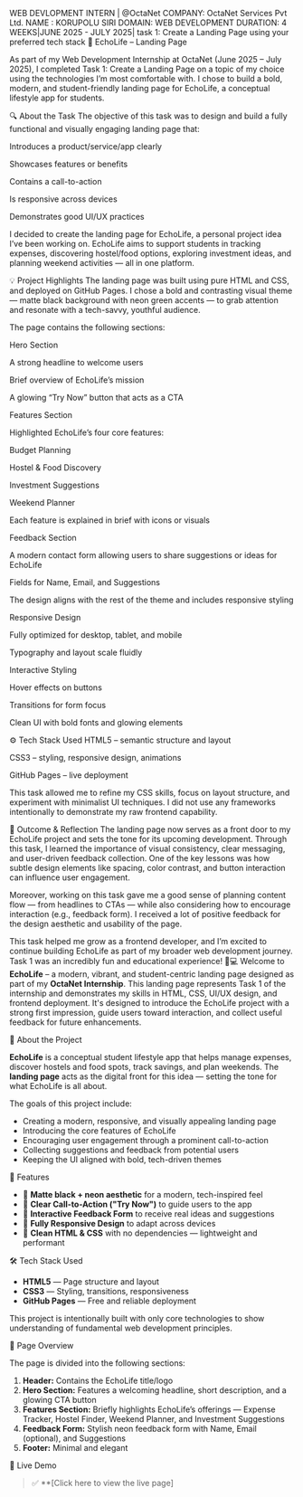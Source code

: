 WEB DEVLOPMENT INTERN | @OctaNet
COMPANY: OctaNet Services Pvt Ltd.
NAME : KORUPOLU SIRI
DOMAIN:  WEB DEVELOPMENT 
DURATION: 4 WEEKS|JUNE 2025 - JULY 2025|
task 1:  Create a Landing Page using your preferred tech stack
🌿 EchoLife – Landing Page

As part of my Web Development Internship at OctaNet (June 2025 – July 2025), I completed Task 1: Create a Landing Page on a topic of my choice using the technologies I’m most comfortable with. I chose to build a bold, modern, and student-friendly landing page for EchoLife, a conceptual lifestyle app for students.

🔍 About the Task
The objective of this task was to design and build a fully functional and visually engaging landing page that:

Introduces a product/service/app clearly

Showcases features or benefits

Contains a call-to-action

Is responsive across devices

Demonstrates good UI/UX practices

I decided to create the landing page for EchoLife, a personal project idea I’ve been working on. EchoLife aims to support students in tracking expenses, discovering hostel/food options, exploring investment ideas, and planning weekend activities — all in one platform.

💡 Project Highlights
The landing page was built using pure HTML and CSS, and deployed on GitHub Pages. I chose a bold and contrasting visual theme — matte black background with neon green accents — to grab attention and resonate with a tech-savvy, youthful audience.

The page contains the following sections:

Hero Section

A strong headline to welcome users

Brief overview of EchoLife’s mission

A glowing “Try Now” button that acts as a CTA

Features Section

Highlighted EchoLife’s four core features:

Budget Planning

Hostel & Food Discovery

Investment Suggestions

Weekend Planner

Each feature is explained in brief with icons or visuals

Feedback Section

A modern contact form allowing users to share suggestions or ideas for EchoLife

Fields for Name, Email, and Suggestions

The design aligns with the rest of the theme and includes responsive styling

Responsive Design

Fully optimized for desktop, tablet, and mobile

Typography and layout scale fluidly

Interactive Styling

Hover effects on buttons

Transitions for form focus

Clean UI with bold fonts and glowing elements

⚙️ Tech Stack Used
HTML5 – semantic structure and layout

CSS3 – styling, responsive design, animations

GitHub Pages – live deployment

This task allowed me to refine my CSS skills, focus on layout structure, and experiment with minimalist UI techniques. I did not use any frameworks intentionally to demonstrate my raw frontend capability.

💬 Outcome & Reflection
The landing page now serves as a front door to my EchoLife project and sets the tone for its upcoming development. Through this task, I learned the importance of visual consistency, clear messaging, and user-driven feedback collection. One of the key lessons was how subtle design elements like spacing, color contrast, and button interaction can influence user engagement.

Moreover, working on this task gave me a good sense of planning content flow — from headlines to CTAs — while also considering how to encourage interaction (e.g., feedback form). I received a lot of positive feedback for the design aesthetic and usability of the page.


This task helped me grow as a frontend developer, and I’m excited to continue building EchoLife as part of my broader web development journey. Task 1 was an incredibly fun and educational experience! 💚💻
Welcome to **EchoLife** – a modern, vibrant, and student-centric landing page designed as part of my **OctaNet Internship**. This landing page represents Task 1 of the internship and
demonstrates my skills in HTML, CSS, UI/UX design, and frontend deployment. It's designed to introduce the EchoLife project with a strong first impression, 
guide users toward interaction, and collect useful feedback for future enhancements.



 🔰 About the Project

**EchoLife** is a conceptual student lifestyle app that helps manage expenses, discover hostels and food spots, track savings, and plan weekends. The **landing page** acts as the digital front for this idea — setting the tone for what EchoLife is all about.

The goals of this project include:

- Creating a modern, responsive, and visually appealing landing page
- Introducing the core features of EchoLife
- Encouraging user engagement through a prominent call-to-action
- Collecting suggestions and feedback from potential users
- Keeping the UI aligned with bold, tech-driven themes



🚀 Features

- 🖤 **Matte black + neon aesthetic** for a modern, tech-inspired feel  
- 🎯 **Clear Call-to-Action ("Try Now")** to guide users to the app  
- 💬 **Interactive Feedback Form** to receive real ideas and suggestions  
- 📱 **Fully Responsive Design** to adapt across devices  
- 🧠 **Clean HTML & CSS** with no dependencies — lightweight and performant  



 🛠️ Tech Stack Used

- **HTML5** — Page structure and layout  
- **CSS3** — Styling, transitions, responsiveness  
- **GitHub Pages** — Free and reliable deployment

This project is intentionally built with only core technologies to show understanding of fundamental web development principles.



 📸 Page Overview

The page is divided into the following sections:

1. **Header:** Contains the EchoLife title/logo
2. **Hero Section:** Features a welcoming headline, short description, and a glowing CTA button
3. **Features Section:** Briefly highlights EchoLife’s offerings — Expense Tracker, Hostel Finder, Weekend Planner, and Investment Suggestions
4. **Feedback Form:** Stylish neon feedback form with Name, Email (optional), and Suggestions
5. **Footer:** Minimal and elegant



 🔗 Live Demo

> ✅ **[Click here to view the live page]
> 


